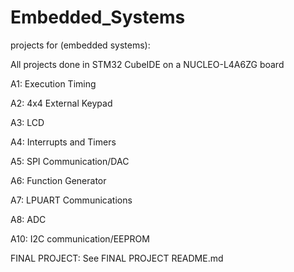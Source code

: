 # Embedded_Systems
projects for (embedded systems):

All projects done in STM32 CubeIDE on a NUCLEO-L4A6ZG board


A1: Execution Timing 

A2: 4x4 External Keypad

A3: LCD

A4: Interrupts and Timers

A5: SPI Communication/DAC

A6: Function Generator

A7: LPUART Communications

A8: ADC

A10: I2C communication/EEPROM

FINAL PROJECT: See FINAL PROJECT README.md
